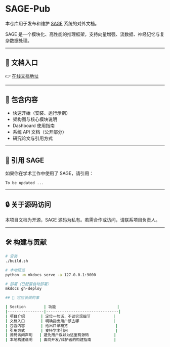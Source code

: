 # SAGE-Pub

本仓库用于发布和维护 [SAGE](https://github.com/intellistream/SAGE) 系统的对外文档。

SAGE 是一个模块化、高性能的推理框架，支持向量增强、流数据、神经记忆与复杂数据处理。

---

## 📘 文档入口

👉 [在线文档地址](https://intellistream.github.io/SAGE-Pub/)

---

## 🧠 包含内容

- 快速开始（安装、运行示例）
- 架构图与核心模块说明
- Dashboard 使用指南
- 系统 API 文档（公开部分）
- 研究论文与引用方式

---

## 🧾 引用 SAGE

如果你在学术工作中使用了 SAGE，请引用：

```
To be updated ...
```


---

## 🔒 关于源码访问

本项目文档为开源，SAGE 源码为私有。若需合作或访问，请联系项目负责人。

---

## 🛠️ 构建与贡献

```bash
# 安装
./build.sh

# 本地预览
python -m mkdocs serve -a 127.0.0.1:9000

# 部署（已配置自动部署）
mkdocs gh-deploy

## 🎯 它应该做的事

| Section        | 功能                           |
|----------------|--------------------------------|
| 项目介绍       | 定位一句话，不谈实现细节          |
| 文档入口       | 明确指出用户该去哪               |
| 包含内容       | 给出目录概览                     |
| 引用方式       | 支持学术引用                     |
| 源码访问声明   | 避免用户误以为这里有源码           |
| 本地构建说明   | 面向开发/维护者的构建指南          |